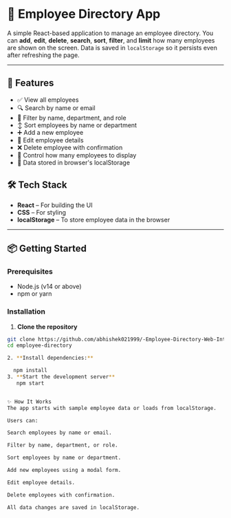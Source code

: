 # 👥 Employee Directory App

A simple React-based application to manage an employee directory. You can **add**, **edit**, **delete**, **search**, **sort**, **filter**, and **limit** how many employees are shown on the screen. Data is saved in `localStorage` so it persists even after refreshing the page.

---

## 🚀 Features

- ✅ View all employees
- 🔍 Search by name or email
- 🎯 Filter by name, department, and role
- ↕️ Sort employees by name or department
- ➕ Add a new employee
- 📝 Edit employee details
- ❌ Delete employee with confirmation
- 🔢 Control how many employees to display
- 💾 Data stored in browser's localStorage


## 🛠️ Tech Stack

- **React** – For building the UI
- **CSS** – For styling
- **localStorage** – To store employee data in the browser

---

## 📦 Getting Started

### Prerequisites

- Node.js (v14 or above)
- npm or yarn

### Installation

1. **Clone the repository**

```bash
git clone https://github.com/abhishek021999/-Employee-Directory-Web-Interface
cd employee-directory

2. **Install dependencies:**  

  npm install
3. **Start the development server**
   npm start


✨ How It Works
The app starts with sample employee data or loads from localStorage.

Users can:

Search employees by name or email.

Filter by name, department, or role.

Sort employees by name or department.

Add new employees using a modal form.

Edit employee details.

Delete employees with confirmation.

All data changes are saved in localStorage.




